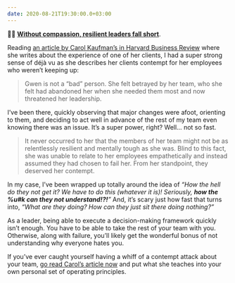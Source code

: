 ```yaml
---
date: 2020-08-21T19:30:00.0+03:00
---
```


🤦‍♀️ **[Without compassion, resilient leaders fall short][1]**.

Reading [an article by Carol Kaufman’s in Harvard Business Review][2] where she writes about the experience of one of her clients, I had a super strong sense of déjà vu as she describes her clients contempt for her employees who weren’t keeping up:

> Gwen is not a “bad” person. She felt betrayed by her team, who she felt had abandoned her when she needed them most and now threatened her leadership.

I’ve been there, quickly observing that major changes were afoot, orienting to them, and deciding to act well in advance of the rest of my team even knowing there was an issue. It’s a super power, right? Well… not so fast. 

> It never occurred to her that the members of her team might not be as relentlessly resilient and mentally tough as she was. Blind to this fact, she was unable to relate to her employees empathetically and instead assumed they had chosen to fail her. From her standpoint, they deserved her contempt.

In my case, I’ve been wrapped up totally around the idea of _“How the hell do they not get it? We have to do this (whatever it is)! Seriously, **how the %u#k can they not understand!?!**”_ And, it’s scary just how fast that turns into, _“What are they doing? How can they just sit there doing nothing?”_

As a leader, being able to execute a decision-making framework quickly isn’t enough. You have to be able to take the rest of your team with you. Otherwise, along with failure, you’ll likely get the wonderful bonus of not understanding why everyone hates you. 

If you’ve ever caught yourself having a whiff of a contempt attack about your team, [go read Carol’s article now][3] and put what she teaches into your own personal set of operating principles.


[1]:	https://hbr.org/2020/08/without-compassion-resilient-leaders-will-fall-short
[2]:	https://hbr.org/2020/08/without-compassion-resilient-leaders-will-fall-short
[3]:	https://hbr.org/2020/08/without-compassion-resilient-leaders-will-fall-short